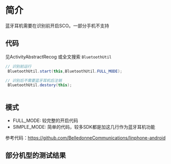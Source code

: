 # 简介
蓝牙耳机需要在识别前开启SCO。一部分手机不支持

## 代码

见ActivityAbstractRecog 或全文搜索 `BluetoothUtil`

```java
// 识别前运行
 BluetoothUtil.start(this,BluetoothUtil.FULL_MODE); 

// 识别后不需要蓝牙耳机后注销
 BluetoothUtil.destory(this);
 
```

## 模式

- FULL_MODE: 较完整的开启代码
- SIMPLE_MODE: 简单的代码，较多SDK都是加这几行作为蓝牙耳机功能

参考代码：https://github.com/BelledonneCommunications/linphone-android

## 部分机型的测试结果

